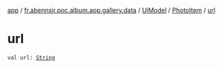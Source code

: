 [app](../../../index.md) / [fr.abennsir.poc.album.app.gallery.data](../../index.md) / [UiModel](../index.md) / [PhotoItem](index.md) / [url](./url.md)

# url

`val url: `[`String`](https://kotlinlang.org/api/latest/jvm/stdlib/kotlin/-string/index.html)